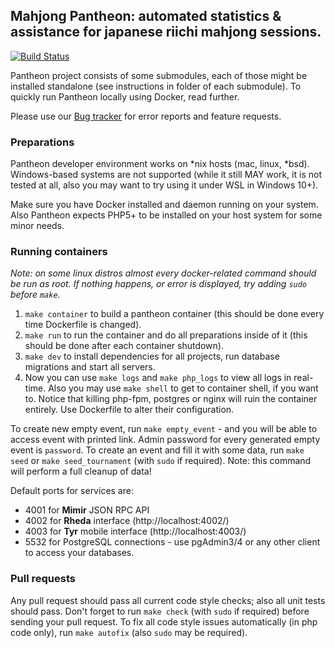 ## Mahjong Pantheon: automated statistics & assistance for japanese riichi mahjong sessions.

[![Build Status](https://travis-ci.org/MahjongPantheon/pantheon.svg?branch=master)](https://travis-ci.org/MahjongPantheon/pantheon)

Pantheon project consists of some submodules, each of those might be installed standalone (see instructions in folder 
of each submodule). To quickly run Pantheon locally using Docker, read further.

Please use our [Bug tracker](https://pantheon.myjetbrains.com/youtrack/issues/PANTHEON) for error reports and feature requests.

### Preparations

Pantheon developer environment works on *nix hosts (mac, linux, *bsd). Windows-based systems 
are not supported (while it still MAY work, it is not tested at all, also you may want to try
using it under WSL in Windows 10+). 

Make sure you have Docker installed and daemon running on your system. Also Pantheon expects PHP5+ to be 
installed on your host system for some minor needs.

### Running containers

_Note: on some linux distros almost every docker-related command should be run as root. If nothing happens, or error
is displayed, try adding `sudo` before `make`._

1. `make container` to build a pantheon container (this should be done every time Dockerfile is changed).
2. `make run` to run the container and do all preparations inside of it (this should be done after each container shutdown).
3. `make dev` to install dependencies for all projects, run database migrations and start all servers.
4. Now you can use `make logs` and `make php_logs` to view all logs in real-time. Also you may use `make shell` to get
to container shell, if you want to. Notice that killing php-fpm, postgres or nginx will ruin the container entirely.
Use Dockerfile to alter their configuration.

To create new empty event, run `make empty_event` - and you will be able to access event with printed link. Admin
password for every generated empty event is `password`.
To create an event and fill it with some data, run `make seed` or `make seed_tournament` (with `sudo` if required). 
Note: this command will perform a full cleanup of data!

Default ports for services are:
- 4001 for **Mimir** JSON RPC API
- 4002 for **Rheda** interface (http://localhost:4002/)
- 4003 for **Tyr** mobile interface (http://localhost:4003/)
- 5532 for PostgreSQL connections - use pgAdmin3/4 or any other client to access your databases.

### Pull requests

Any pull request should pass all current code style checks; also all unit tests should pass. Don't forget to run
`make check` (with `sudo` if required) before sending your pull request. To fix all code style issues automatically
(in php code only), run `make autofix` (also `sudo` may be required).
